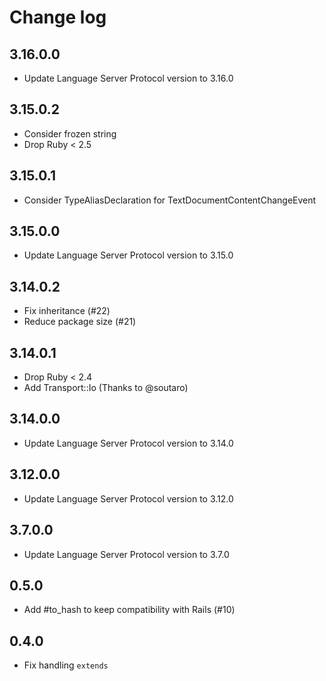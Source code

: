 # Change log

## 3.16.0.0

- Update Language Server Protocol version to 3.16.0

## 3.15.0.2

- Consider frozen string
- Drop Ruby < 2.5

## 3.15.0.1

- Consider TypeAliasDeclaration for TextDocumentContentChangeEvent

## 3.15.0.0

- Update Language Server Protocol version to 3.15.0

## 3.14.0.2

- Fix inheritance (#22)
- Reduce package size (#21)

## 3.14.0.1

- Drop Ruby < 2.4
- Add Transport::Io (Thanks to @soutaro)

## 3.14.0.0

- Update Language Server Protocol version to 3.14.0

## 3.12.0.0

- Update Language Server Protocol version to 3.12.0

## 3.7.0.0

- Update Language Server Protocol version to 3.7.0

## 0.5.0

- Add #to_hash to keep compatibility with Rails (#10)

## 0.4.0

- Fix handling `extends`

